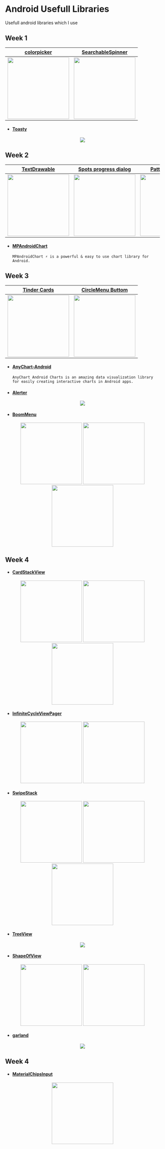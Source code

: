 # Android Usefull Libraries
Usefull android libraries which I use


## Week 1


[colorpicker](https://github.com/QuadFlask/colorpicker) | [SearchableSpinner](https://github.com/miteshpithadiya/SearchableSpinner) 
------------------------------------------------------- | -------------------------------------------------------------------------
<img width="200" src="https://github.com/QuadFlask/colorpicker/blob/master/screenshot/screenshot3.png">| <img width="200" src="https://github.com/miteshpithadiya/SearchableSpinner/blob/master/searchablespinnerlibrary/src/main/res/nobleltevzwLMY47XMeditab02192016201518.gif">


*  #### [Toasty](https://github.com/GrenderG/Toasty)     
         
<p align="center">
  <img  src="https://raw.githubusercontent.com/GrenderG/Toasty/master/art/collage.png">
</p>

## Week 2

[TextDrawable](https://github.com/amulyakhare/TextDrawable) | [Spots progress dialog](https://github.com/d-max/spots-dialog)| [PatternLockView](https://github.com/aritraroy/PatternLockView) 
------------------------------------------------------- | -------------------------------------------------------------------------|--------------------
 <img width="200" src="https://github.com/amulyakhare/TextDrawable/blob/master/screens/screen1-material.png">| <img width="200" src="https://github.com/miteshpithadiya/SearchableSpinner/blob/master/searchablespinnerlibrary/src/main/res/nobleltevzwLMY47XMeditab02192016201518.gif">|<img width="200" src="https://github.com/aritraroy/PatternLockView/blob/master/screenshots/pattern_lock_view_2_small.gif?raw=true">


*  #### [MPAndroidChart](https://github.com/PhilJay/MPAndroidChart)   
       MPAndroidChart ⚡️ is a powerful & easy to use chart library for Android.

## Week 3

[Tinder Cards](https://github.com/yuyakaido/CardStackView) |  [CircleMenu Buttom](https://github.com/ImangazalievM/CircleMenu) 
------------------------------------------------------- | -------------------------------------------------------------------------
<img width="200" src="https://github.com/yuyakaido/CardStackView/blob/master/images/overview-github.gif">| <img width="200" src="https://github.com/ImangazalievM/CircleMenu/blob/master/art/preview.gif">



*  #### [AnyChart-Android](https://github.com/AnyChart/AnyChart-Android)   
       AnyChart Android Charts is an amazing data visualization library 
       for easily creating interactive charts in Android apps.



*  #### [Alerter](https://github.com/Tapadoo/Alerter)      

<p align="center">
  <img  src="https://github.com/Tapadoo/Alerter/blob/master/documentation/alert_coloured.gif">
</p>


*  #### [BoomMenu](https://github.com/Nightonke/BoomMenu)     

<p align="center">
  <img src="https://github.com/Nightonke/BoomMenu/blob/master/Pictures/text-inside-button.gif" width="200" />
  <img src="https://github.com/Nightonke/BoomMenu/blob/master/Pictures/ham-button.gif" width="200" /> 
  <img src="https://github.com/Nightonke/BoomMenu/blob/master/Pictures/text-outside-button.gif" width="200" />
</p>

## Week 4

*  #### [CardStackView](https://github.com/loopeer/CardStackView)     

<p align="center">
  <img src="https://github.com/loopeer/CardStackView/blob/master/screenshot/screenshot1.gif" width="200" />
  <img src="https://github.com/loopeer/CardStackView/blob/master/screenshot/screenshot2.gif" width="200" /> 
  <img src="https://github.com/loopeer/CardStackView/blob/master/screenshot/screenshot3.gif" width="200" />
</p>

*  #### [InfiniteCycleViewPager](https://github.com/Devlight/InfiniteCycleViewPager)     

<p align="center">
  <img src="https://camo.githubusercontent.com/58c202dab77152c85467fd7edb00f08e08c2583d/68747470733a2f2f64726976652e676f6f676c652e636f6d2f75633f6578706f72743d646f776e6c6f61642669643d304278504f5f556553377753635330687752545a55614731365a6e63" width="200" />
  <img src="https://camo.githubusercontent.com/46a0c2773275d5a5acedc76a2b38ac1ec105d47a/68747470733a2f2f64726976652e676f6f676c652e636f6d2f75633f6578706f72743d646f776e6c6f61642669643d304278504f5f556553377753634e6d526d5758417a526d52774e484d" width="200" /> 
</p>

*  #### [SwipeStack](https://github.com/flschweiger/SwipeStack)     

<p align="center">
  <img src="https://raw.githubusercontent.com/flschweiger/SwipeStack/master/art/screen1.png" width="200" />
  <img src="https://raw.githubusercontent.com/flschweiger/SwipeStack/master/art/demo.gif" width="200" /> 
  <img src="https://raw.githubusercontent.com/flschweiger/SwipeStack/master/art/screen2.png" width="200" />
</p>

*  #### [TreeView](https://github.com/Team-Blox/TreeView)     

<p align="center">
  <img src="https://github.com/Team-Blox/TreeView/blob/master/TreeView.png"  />
</p>

*  #### [ShapeOfView](https://github.com/florent37/ShapeOfView)     

<p align="center">
  <img src="https://raw.githubusercontent.com/florent37/ShapeOfView/master/medias/sample_diagonal.gif" width="200"   />
  <img src="https://raw.githubusercontent.com/florent37/ShapeOfView/master/medias/sample_arc.gif" width="200"   />
</p>

*  #### [garland](https://github.com/Ramotion/garland-view-android)     

<p align="center">
  <img src="https://github.com/Ramotion/garland-view-android/blob/master/preview.gif"   />
</p>


## Week 4

*  #### [MaterialChipsInput](https://github.com/BRoy98/MaterialChipsInput)     

<p align="center">
  <img src="https://github.com/pchmn/MaterialChipsInput/blob/master/docs/demo2.gif" width="200"  />
</p>






 
